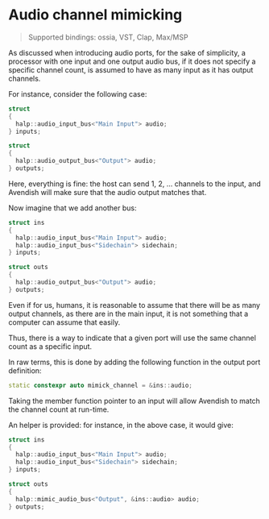 # Audio channel mimicking

> Supported bindings: ossia, VST, Clap, Max/MSP

As discussed when introducing audio ports, for the sake of simplicity, a processor with one input and one output audio bus, if it does not specify a specific channel count, is assumed to have as many input as it has output channels.

For instance, consider the following case:

```cpp
struct
{
  halp::audio_input_bus<"Main Input"> audio;
} inputs;

struct
{
  halp::audio_output_bus<"Output"> audio;
} outputs;
```

Here, everything is fine: the host can send 1, 2, ... channels to the input, and Avendish will make sure that the audio output matches that.

Now imagine that we add another bus: 

```cpp
struct ins
{
  halp::audio_input_bus<"Main Input"> audio;
  halp::audio_input_bus<"Sidechain"> sidechain;
} inputs;

struct outs
{
  halp::audio_output_bus<"Output"> audio;
} outputs;
```

Even if for us, humans, it is reasonable to assume that there will be as many output channels, as there are in the main input, it is not something that a computer can assume that easily.

Thus, there is a way to indicate that a given port will use the same channel count as a specific input.

In raw terms, this is done by adding the following function in the output port definition:

```cpp
static constexpr auto mimick_channel = &ins::audio;
```

Taking the member function pointer to an input will allow Avendish to match the channel count at run-time.

An helper is provided: for instance, in the above case, it would give: 

```cpp
struct ins
{
  halp::audio_input_bus<"Main Input"> audio;
  halp::audio_input_bus<"Sidechain"> sidechain;
} inputs;

struct outs
{
  halp::mimic_audio_bus<"Output", &ins::audio> audio;
} outputs;
```
